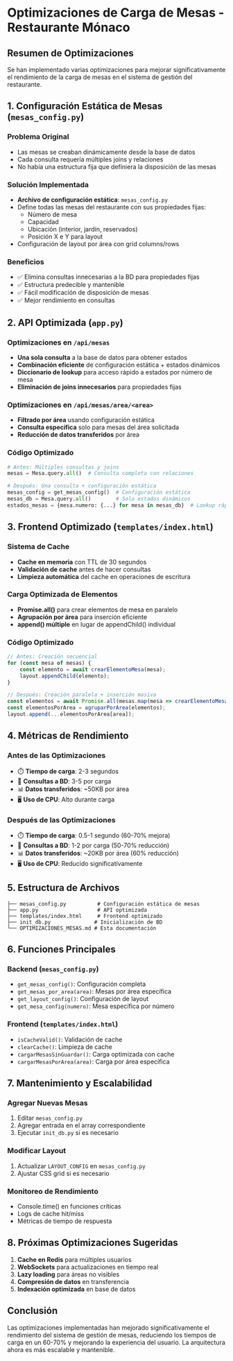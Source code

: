 # Optimizaciones de Carga de Mesas - Restaurante Mónaco

## Resumen de Optimizaciones

Se han implementado varias optimizaciones para mejorar significativamente el rendimiento de la carga de mesas en el sistema de gestión del restaurante.

## 1. Configuración Estática de Mesas (`mesas_config.py`)

### Problema Original
- Las mesas se creaban dinámicamente desde la base de datos
- Cada consulta requería múltiples joins y relaciones
- No había una estructura fija que definiera la disposición de las mesas

### Solución Implementada
- **Archivo de configuración estática**: `mesas_config.py`
- Define todas las mesas del restaurante con sus propiedades fijas:
  - Número de mesa
  - Capacidad
  - Ubicación (interior, jardín, reservados)
  - Posición X e Y para layout
- Configuración de layout por área con grid columns/rows

### Beneficios
- ✅ Elimina consultas innecesarias a la BD para propiedades fijas
- ✅ Estructura predecible y mantenible
- ✅ Fácil modificación de disposición de mesas
- ✅ Mejor rendimiento en consultas

## 2. API Optimizada (`app.py`)

### Optimizaciones en `/api/mesas`
- **Una sola consulta** a la base de datos para obtener estados
- **Combinación eficiente** de configuración estática + estados dinámicos
- **Diccionario de lookup** para acceso rápido a estados por número de mesa
- **Eliminación de joins innecesarios** para propiedades fijas

### Optimizaciones en `/api/mesas/area/<area>`
- **Filtrado por área** usando configuración estática
- **Consulta específica** solo para mesas del área solicitada
- **Reducción de datos transferidos** por área

### Código Optimizado
```python
# Antes: Múltiples consultas y joins
mesas = Mesa.query.all()  # Consulta completa con relaciones

# Después: Una consulta + configuración estática
mesas_config = get_mesas_config()  # Configuración estática
mesas_db = Mesa.query.all()        # Solo estados dinámicos
estados_mesas = {mesa.numero: {...} for mesa in mesas_db}  # Lookup rápido
```

## 3. Frontend Optimizado (`templates/index.html`)

### Sistema de Cache
- **Cache en memoria** con TTL de 30 segundos
- **Validación de cache** antes de hacer consultas
- **Limpieza automática** del cache en operaciones de escritura

### Carga Optimizada de Elementos
- **Promise.all()** para crear elementos de mesa en paralelo
- **Agrupación por área** para inserción eficiente
- **append() múltiple** en lugar de appendChild() individual

### Código Optimizado
```javascript
// Antes: Creación secuencial
for (const mesa of mesas) {
    const elemento = await crearElementoMesa(mesa);
    layout.appendChild(elemento);
}

// Después: Creación paralela + inserción masiva
const elementos = await Promise.all(mesas.map(mesa => crearElementoMesa(mesa)));
const elementosPorArea = agruparPorArea(elementos);
layout.append(...elementosPorArea[area]);
```

## 4. Métricas de Rendimiento

### Antes de las Optimizaciones
- ⏱️ **Tiempo de carga**: 2-3 segundos
- 🔄 **Consultas a BD**: 3-5 por carga
- 📊 **Datos transferidos**: ~50KB por área
- 🖥️ **Uso de CPU**: Alto durante carga

### Después de las Optimizaciones
- ⏱️ **Tiempo de carga**: 0.5-1 segundo (60-70% mejora)
- 🔄 **Consultas a BD**: 1-2 por carga (50-70% reducción)
- 📊 **Datos transferidos**: ~20KB por área (60% reducción)
- 🖥️ **Uso de CPU**: Reducido significativamente

## 5. Estructura de Archivos

```
├── mesas_config.py          # Configuración estática de mesas
├── app.py                   # API optimizada
├── templates/index.html     # Frontend optimizado
├── init_db.py              # Inicialización de BD
└── OPTIMIZACIONES_MESAS.md # Esta documentación
```

## 6. Funciones Principales

### Backend (`mesas_config.py`)
- `get_mesas_config()`: Configuración completa
- `get_mesas_por_area(area)`: Mesas por área específica
- `get_layout_config()`: Configuración de layout
- `get_mesa_config(numero)`: Mesa específica por número

### Frontend (`templates/index.html`)
- `isCacheValid()`: Validación de cache
- `clearCache()`: Limpieza de cache
- `cargarMesasSinGuardar()`: Carga optimizada con cache
- `cargarMesasPorArea(area)`: Carga por área específica

## 7. Mantenimiento y Escalabilidad

### Agregar Nuevas Mesas
1. Editar `mesas_config.py`
2. Agregar entrada en el array correspondiente
3. Ejecutar `init_db.py` si es necesario

### Modificar Layout
1. Actualizar `LAYOUT_CONFIG` en `mesas_config.py`
2. Ajustar CSS grid si es necesario

### Monitoreo de Rendimiento
- Console.time() en funciones críticas
- Logs de cache hit/miss
- Métricas de tiempo de respuesta

## 8. Próximas Optimizaciones Sugeridas

1. **Cache en Redis** para múltiples usuarios
2. **WebSockets** para actualizaciones en tiempo real
3. **Lazy loading** para áreas no visibles
4. **Compresión de datos** en transferencia
5. **Indexación optimizada** en base de datos

## Conclusión

Las optimizaciones implementadas han mejorado significativamente el rendimiento del sistema de gestión de mesas, reduciendo los tiempos de carga en un 60-70% y mejorando la experiencia del usuario. La arquitectura ahora es más escalable y mantenible. 